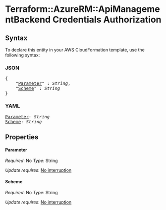 # Terraform::AzureRM::ApiManagementBackend Credentials Authorization

## Syntax

To declare this entity in your AWS CloudFormation template, use the following syntax:

### JSON

<pre>
{
    "<a href="#parameter" title="Parameter">Parameter</a>" : <i>String</i>,
    "<a href="#scheme" title="Scheme">Scheme</a>" : <i>String</i>
}
</pre>

### YAML

<pre>
<a href="#parameter" title="Parameter">Parameter</a>: <i>String</i>
<a href="#scheme" title="Scheme">Scheme</a>: <i>String</i>
</pre>

## Properties

#### Parameter

_Required_: No
_Type_: String

_Update requires_: [No interruption](https://docs.aws.amazon.com/AWSCloudFormation/latest/UserGuide/using-cfn-updating-stacks-update-behaviors.html#update-no-interrupt)

#### Scheme

_Required_: No
_Type_: String

_Update requires_: [No interruption](https://docs.aws.amazon.com/AWSCloudFormation/latest/UserGuide/using-cfn-updating-stacks-update-behaviors.html#update-no-interrupt)

